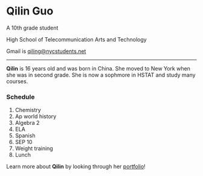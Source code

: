 # Qilin Guo
A 10th grade student

High School of Telecommunication Arts and Technology

Gmail is [qiling@nycstudents.net](qiling@nycstudents.net)

---

**Qilin** is 16 years old and was born in China. She moved to New York when she was in second grade. She is now a sophmore in HSTAT and study many courses.

### Schedule
1. Chemistry
2. Ap world history
3. Algebra 2
4. ELA
5. Spanish
6. SEP 10
7. Weight training
8. Lunch

Learn more about **Qilin** by looking through her [portfolio](https://qiling9760.github.io/)!

